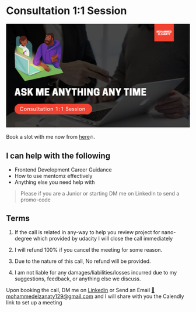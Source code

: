 # Consultation 1:1 Session

![internship-cover](../images/consultaion-cover.png)

Book a slot with me now from [here](https://www.mentomz.com/#pricing)🔥.

## I can help with the following

- Frontend Development Career Guidance
- How to use mentomz effectively
- Anything else you need help with

> Please if you are a Junior or starting DM me on LinkedIn to send a promo-code

## Terms

1. If the call is related in any-way to help you review project for nano-degree which provided by udacity I will close the call immediately  

2. I will refund 100% if you cancel the meeting for some reason.

3. Due to the nature of this call, No refund will be provided.

4. I am not liable for any damages/liabilities/losses incurred due to my suggestions, feedback, or anything else we discuss.

Upon booking the call, DM me on [Linkedin](https://www.linkedin.com/in/moelzanaty3) or Send an Email [📧 mohammedelzanaty129@gmail.com](mailto:mohammedelzanaty129@gmail.com) and I will share with you the Calendly link to set up a meeting
